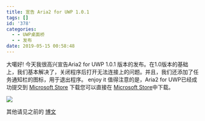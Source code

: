 ```yaml
---
title: 宣告 Aria2 for UWP 1.0.1
tags: []
id: '378'
categories:
  - - UWP桌面桥
  - - 发布
date: 2019-05-15 00:58:48
---
```


大噶好! 今天我很高兴宣告Aria2 for UWP 1.0.1 版本的发布。在1.0版本的基础上，我们基本解决了，关闭程序后打开无法连接上的问题。并且，我们还添加了任务通知栏的图标，用于退出程序。 enjoy it 值得注意的是，Aria2 for UWP已经成功提交到 [Microsoft Store](https://www.microsoft.com/zh-cn/p/aria2-for-uwp/9mz7pkhr7drh?rtc=1&activetab=pivot:overviewtab) 下载您可以直接在 [Microsoft Store](https://www.microsoft.com/zh-cn/p/aria2-for-uwp/9mz7pkhr7drh?rtc=1&activetab=pivot:overviewtab)中下载。

![](https://idevlab.cn/wp-content/uploads/2019/05/Screenshot_2019-05-15-00-47-35-087_org.wordpress.android-1.jpg)

其他请见之前的 [博文](https://idevlab.cn/2019/05/12/宣告aria2uwp1-0/)
